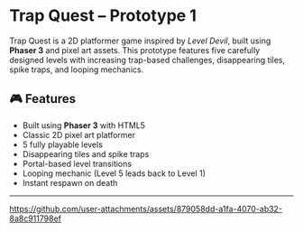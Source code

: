 # Trap Quest – Prototype 1

Trap Quest is a 2D platformer game inspired by *Level Devil*, built using **Phaser 3** and pixel art assets. This prototype features five carefully designed levels with increasing trap-based challenges, disappearing tiles, spike traps, and looping mechanics.

## 🎮 Features

- Built using **Phaser 3** with HTML5
- Classic 2D pixel art platformer
- 5 fully playable levels
- Disappearing tiles and spike traps
- Portal-based level transitions
- Looping mechanic (Level 5 leads back to Level 1)
- Instant respawn on death

---



https://github.com/user-attachments/assets/879058dd-a1fa-4070-ab32-8a8c911798ef

